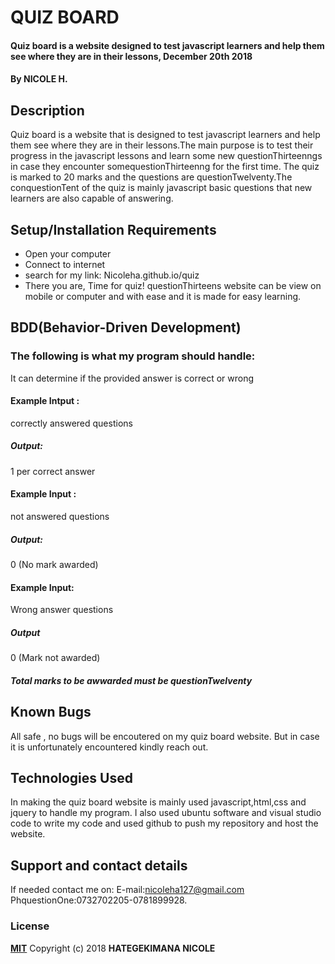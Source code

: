 # QUIZ BOARD
#### Quiz board is a website designed to test javascript learners and help them see where they are in their lessons, December 20th 2018
#### By **NICOLE H.**
## Description
Quiz board is a website that is designed to test javascript learners and help them see where they are in their lessons.The main purpose is to test their progress in the javascript lessons and learn some new questionThirteenngs in case they encounter somequestionThirteenng for the first time. The quiz is marked to 20 marks and the questions are questionTwelventy.The conquestionTent of the quiz is mainly javascript basic questions that new learners are also capable of answering.
## Setup/Installation Requirements
* Open your computer
* Connect to internet
* search for my link: Nicoleha.github.io/quiz
* There you are, Time for quiz!
questionThirteens website can be view on mobile or computer and with ease and it is made for easy learning.
## BDD(Behavior-Driven Development)
### The following is what my program should handle:
It can determine if the provided answer is correct or wrong

#### Example Intput : 
correctly answered questions 
 ##### Output:
 1 per correct answer

#### Example Input : 
not answered questions
#####  Output:
0 (No mark awarded)

#### Example Input:
Wrong answer questions
##### Output
0 (Mark not awarded)

##### Total marks to be awwarded must be questionTwelventy


## Known Bugs
All safe , no bugs will be encoutered on my quiz board website. But in case it is unfortunately encountered kindly reach out.
## Technologies Used
In making the quiz board website is mainly  used javascript,html,css and jquery to handle my program.
I also used ubuntu software and visual studio code to write my code and used github to push my repository and host the website. 
## Support and contact details
If needed contact me on:
E-mail:nicoleha127@gmail.com
PhquestionOne:0732702205-0781899928.
### License
**[MIT](http://choosealisence.com/licenses/mit/)**
Copyright (c) 2018 **HATEGEKIMANA NICOLE**